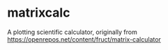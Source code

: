# matrixcalc
A plotting scientific calculator, originally from 
https://openrepos.net/content/fruct/matrix-calculator
